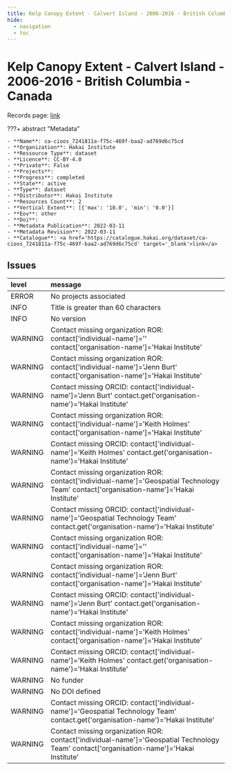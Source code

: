 ```yaml
---
title: Kelp Canopy Extent - Calvert Island - 2006-2016 - British Columbia - Canada
hide:
  - navigation
  - toc
---
```


# Kelp Canopy Extent - Calvert Island - 2006-2016 - British Columbia - Canada

Records page: <a href='https://catalogue.hakai.org/dataset/ca-cioos_7241811a-f75c-469f-baa2-ad769d6c75cd' target='_blank'>link</a>

???+ abstract "Metadata"

    - **Name**: ca-cioos_7241811a-f75c-469f-baa2-ad769d6c75cd 
    - **Organization**: Hakai Institute 
    - **Ressource Type**: dataset 
    - **Licence**: CC-BY-4.0 
    - **Private**: False 
    - **Projects**:  
    - **Progress**: completed 
    - **State**: active 
    - **Type**: dataset 
    - **Distributor**: Hakai Institute 
    - **Resources Count**: 2 
    - **Vertical Extent**: [{'max': '10.0', 'min': '0.0'}] 
    - **Eov**: other 
    - **Doi**:  
    - **Metadata Publication**: 2022-03-11 
    - **Metadata Revision**: 2022-03-11 
    - **Catalogue**: <a href='https://catalogue.hakai.org/dataset/ca-cioos_7241811a-f75c-469f-baa2-ad769d6c75cd' target='_blank'>link</a> 

<div id='map'></div>




## Issues
| level   | message                                                                                                                                   |
|:--------|:------------------------------------------------------------------------------------------------------------------------------------------|
| ERROR   | No projects associated                                                                                                                    |
| INFO    | Title is greater than 60 characters                                                                                                       |
| INFO    | No version                                                                                                                                |
| WARNING | Contact missing organization ROR:  contact['individual-name']='' contact['organisation-name']='Hakai Institute'                           |
| WARNING | Contact missing organization ROR:  contact['individual-name']='Jenn Burt' contact['organisation-name']='Hakai Institute'                  |
| WARNING | Contact missing ORCID: contact['individual-name']='Jenn Burt' contact.get('organisation-name')='Hakai Institute'                          |
| WARNING | Contact missing organization ROR:  contact['individual-name']='Keith Holmes' contact['organisation-name']='Hakai Institute'               |
| WARNING | Contact missing ORCID: contact['individual-name']='Keith Holmes' contact.get('organisation-name')='Hakai Institute'                       |
| WARNING | Contact missing organization ROR:  contact['individual-name']='Geospatial Technology Team' contact['organisation-name']='Hakai Institute' |
| WARNING | Contact missing ORCID: contact['individual-name']='Geospatial Technology Team' contact.get('organisation-name')='Hakai Institute'         |
| WARNING | Contact missing organization ROR:  contact['individual-name']='' contact['organisation-name']='Hakai Institute'                           |
| WARNING | Contact missing organization ROR:  contact['individual-name']='Jenn Burt' contact['organisation-name']='Hakai Institute'                  |
| WARNING | Contact missing ORCID: contact['individual-name']='Jenn Burt' contact.get('organisation-name')='Hakai Institute'                          |
| WARNING | Contact missing organization ROR:  contact['individual-name']='Keith Holmes' contact['organisation-name']='Hakai Institute'               |
| WARNING | Contact missing ORCID: contact['individual-name']='Keith Holmes' contact.get('organisation-name')='Hakai Institute'                       |
| WARNING | No funder                                                                                                                                 |
| WARNING | No DOI defined                                                                                                                            |
| WARNING | Contact missing ORCID: contact['individual-name']='Geospatial Technology Team' contact.get('organisation-name')='Hakai Institute'         |
| WARNING | Contact missing organization ROR:  contact['individual-name']='Geospatial Technology Team' contact['organisation-name']='Hakai Institute' |


<script>
   document.addEventListener("DOMContentLoaded", function() {
    var map = L.map('map').setView([51.505, -125.09], 5);
    L.tileLayer('https://tile.openstreetmap.org/{z}/{x}/{y}.png', {
        maxZoom: 19,
        attribution: '&copy; <a href="http://www.openstreetmap.org/copyright">OpenStreetMap</a>'
    }).addTo(map);
    var geojsonFeature = {
        "type": "Feature",
        "properties": {
            "name" : "Kelp Canopy Extent - Calvert Island - 2006-2016 - British Columbia - Canada"
        },
        "geometry": {'type': 'Polygon', 'coordinates': [[[-128.16112518659793, 51.64003873222521], [-128.11134338728152, 51.64003873222521], [-128.11134338728152, 51.681993328868], [-128.16112518659793, 51.681993328868], [-128.16112518659793, 51.64003873222521]]]}
    }
    L.geoJSON(geojsonFeature).addTo(map);
   })
</script>